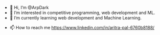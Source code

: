 - 👋 Hi, I’m @ArpDark
- 👀 I’m interested in competitive programming, web development and ML.
- 🌱 I’m currently learning web development and Machine Learning.
<!-- - 💞️ I’m looking to collaborate on ... -->
- 📫 How to reach me https://www.linkedin.com/in/aritra-pal-6760b8188/

<!---
ArpDark/ArpDark is a ✨ special ✨ repository because its `README.md` (this file) appears on your GitHub profile.
You can click the Preview link to take a look at your changes.
--->
